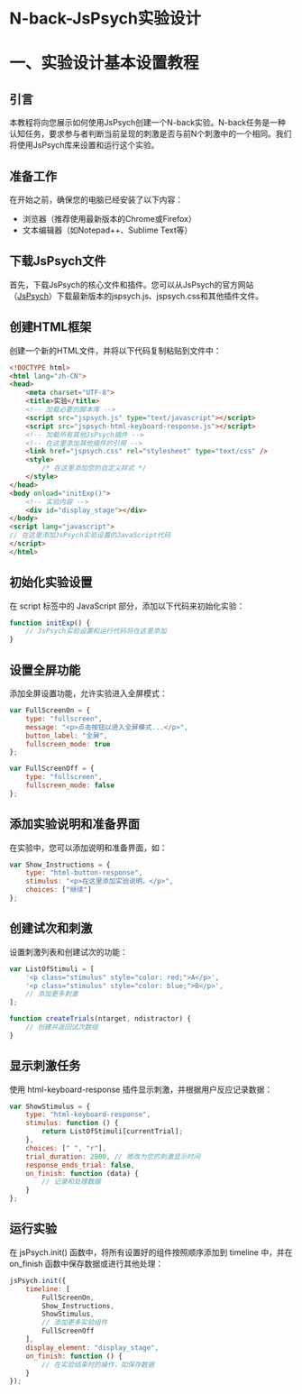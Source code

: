 # N-back-JsPsych实验设计
# 一、实验设计基本设置教程

## 引言

本教程将向您展示如何使用JsPsych创建一个N-back实验。N-back任务是一种认知任务，要求参与者判断当前呈现的刺激是否与前N个刺激中的一个相同。我们将使用JsPsych库来设置和运行这个实验。

## 准备工作

在开始之前，确保您的电脑已经安装了以下内容：
- 浏览器（推荐使用最新版本的Chrome或Firefox）
- 文本编辑器（如Notepad++、Sublime Text等）

## 下载JsPsych文件

首先，下载JsPsych的核心文件和插件。您可以从JsPsych的官方网站（[JsPsych](https://www.jspsych.org/)）下载最新版本的jspsych.js、jspsych.css和其他插件文件。



## 创建HTML框架

创建一个新的HTML文件，并将以下代码复制粘贴到文件中：

```html
<!DOCTYPE html>
<html lang="zh-CN">
<head>
    <meta charset="UTF-8">
    <title>实验</title>
    <!-- 加载必要的脚本库 -->
    <script src="jspsych.js" type="text/javascript"></script>
    <script src="jspsych-html-keyboard-response.js"></script>
    <!-- 加载所有其他JsPsych插件 -->
    <!-- 在这里添加其他插件的引用 -->
    <link href="jspsych.css" rel="stylesheet" type="text/css" />
    <style>
        /* 在这里添加您的自定义样式 */
    </style>
</head>
<body onload="initExp()">
    <!-- 实验内容 -->
    <div id="display_stage"></div>
</body>
<script lang="javascript">
// 在这里添加JsPsych实验设置的JavaScript代码
</script>
</html>
```


## 初始化实验设置

在 script 标签中的 JavaScript 部分，添加以下代码来初始化实验：
```javascript
function initExp() {
    // JsPsych实验设置和运行代码将在这里添加
}
```

## 设置全屏功能

添加全屏设置功能，允许实验进入全屏模式：
```javascript
var FullScreenOn = {
    type: "fullscreen",
    message: "<p>点击按钮以进入全屏模式...</p>",
    button_label: "全屏",
    fullscreen_mode: true
};

var FullScreenOff = {
    type: "fullscreen",
    fullscreen_mode: false
};
```

## 添加实验说明和准备界面

在实验中，您可以添加说明和准备界面，如：
```javascript
var Show_Instructions = {
    type: "html-button-response",
    stimulus: "<p>在这里添加实验说明。</p>",
    choices: ["继续"]
};
```

## 创建试次和刺激

设置刺激列表和创建试次的功能：
```javascript
var ListOfStimuli = [
    '<p class="stimulus" style="color: red;">A</p>',
    '<p class="stimulus" style="color: blue;">B</p>',
    // 添加更多刺激
];

function createTrials(ntarget, ndistractor) {
    // 创建并返回试次数组
}
```

## 显示刺激任务

使用 html-keyboard-response 插件显示刺激，并根据用户反应记录数据：
```javascript
var ShowStimulus = {
    type: "html-keyboard-response",
    stimulus: function () {
        return ListOfStimuli[currentTrial];
    },
    choices: [" ", "r"],
    trial_duration: 2000, // 修改为您的刺激显示时间
    response_ends_trial: false,
    on_finish: function (data) {
        // 记录和处理数据
    }
};
```

## 运行实验

在 jsPsych.init() 函数中，将所有设置好的组件按照顺序添加到 timeline 中，并在 on_finish 函数中保存数据或进行其他处理：
```javascript
jsPsych.init({
    timeline: [
        FullScreenOn,
        Show_Instructions,
        ShowStimulus,
        // 添加更多实验组件
        FullScreenOff
    ],
    display_element: "display_stage",
    on_finish: function () {
        // 在实验结束时的操作，如保存数据
    }
});
```
